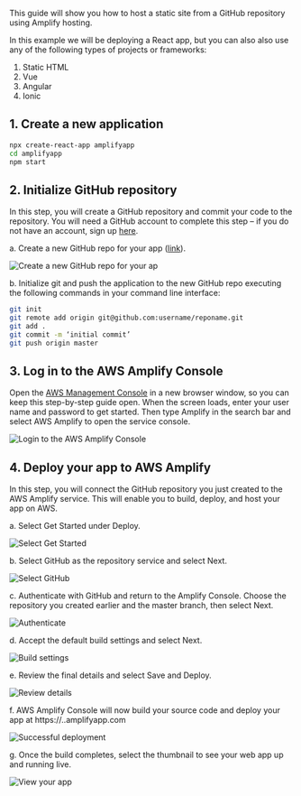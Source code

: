 
This guide will show you how to host a static site from a GitHub repository using Amplify hosting.

In this example we will be deploying a React app, but you can also also use any of the following types of projects or frameworks:

1. Static HTML
2. Vue
3. Angular
4. Ionic

## 1. Create a new application

```sh
npx create-react-app amplifyapp
cd amplifyapp
npm start
```

## 2. Initialize GitHub repository

In this step, you will create a GitHub repository and commit your code to the repository. You will need a GitHub account to complete this step – if you do not have an account, sign up [here](https://github.com/join).

a. Create a new GitHub repo for your app ([link](https://github.com/new)).  
 
![Create a new GitHub repo for your ap](~/images/hosting/git/1.png)

b. Initialize git and push the application to the new GitHub repo executing the following commands in your command line interface:

```sh
git init
git remote add origin git@github.com:username/reponame.git
git add .
git commit -m ‘initial commit’
git push origin master
```

## 3. Log in to the AWS Amplify Console

Open the [AWS Management Console](https://console.aws.amazon.com/amplify/home) in a new browser window, so you can keep this step-by-step guide open. When the screen loads, enter your user name and password to get started. Then type Amplify in the search bar and select AWS Amplify to open the service console.

![Login to the AWS Amplify Console](~/images/hosting/git/2.png)

## 4. Deploy your app to AWS Amplify

In this step, you will connect the GitHub repository you just created to the AWS Amplify service. This will enable you to build, deploy, and host your app on AWS.

a. Select Get Started under Deploy.

![Select Get Started](~/images/hosting/git/3.png)

b. Select GitHub as the repository service and select Next.

![Select GitHub](~/images/hosting/git/4.png)

c. Authenticate with GitHub and return to the Amplify Console. Choose the repository you created earlier and the master branch, then select Next.

![Authenticate](~/images/hosting/git/5.png)

d. Accept the default build settings and select Next.

![Build settings](~/images/hosting/git/6.png)

e. Review the final details and select Save and Deploy.

![Review details](~/images/hosting/git/7.png)

f. AWS Amplify Console will now build your source code and deploy your app at https://<branchname>.<appid>.amplifyapp.com

![Successful deployment](~/images/hosting/git/8.png)

g. Once the build completes, select the thumbnail to see your web app up and running live.

![View your app](~/images/hosting/git/9.png)